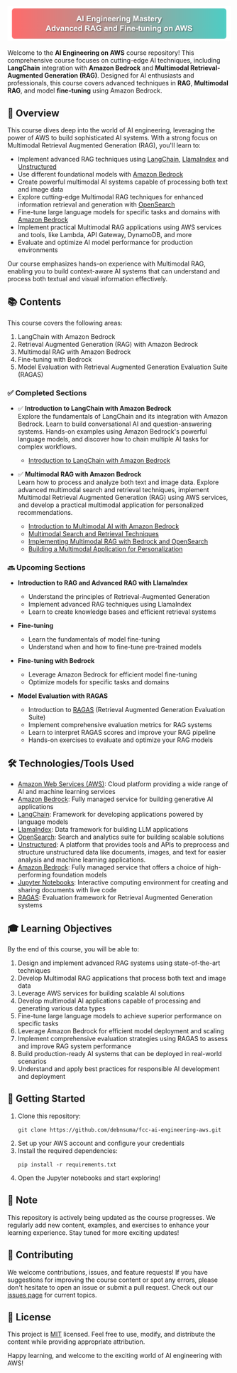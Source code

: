 ![AI Engineering on AWS](img/img1.png)

Welcome to the **AI Engineering on AWS** course repository! This comprehensive course focuses on cutting-edge AI techniques, including **LangChain** integration with **Amazon Bedrock** and **Multimodal Retrieval-Augmented Generation (RAG)**. Designed for AI enthusiasts and professionals, this course covers advanced techniques in **RAG**, **Multimodal RAG**, and model **fine-tuning** using Amazon Bedrock.

## 🎯 Overview

This course dives deep into the world of AI engineering, leveraging the power of AWS to build sophisticated AI systems. With a strong focus on Multimodal Retrieval Augmented Generation (RAG), you'll learn to:

- Implement advanced RAG techniques using [LangChain](https://python.langchain.com/), [LlamaIndex](https://www.llamaindex.ai/) and [Unstructured](https://unstructured.io/)
- Use different foundational models with [Amazon Bedrock](https://aws.amazon.com/bedrock/)
- Create powerful multimodal AI systems capable of processing both text and image data
- Explore cutting-edge Multimodal RAG techniques for enhanced information retrieval and generation with [OpenSearch](https://aws.amazon.com/opensearch-service/)
- Fine-tune large language models for specific tasks and domains with [Amazon Bedrock](https://aws.amazon.com/bedrock/)
- Implement practical Multimodal RAG applications using AWS services and tools, like Lambda, API Gateway, DynamoDB, and more
- Evaluate and optimize AI model performance for production environments

Our course emphasizes hands-on experience with Multimodal RAG, enabling you to build context-aware AI systems that can understand and process both textual and visual information effectively.

## 📚 Contents
This course covers the following areas:

1. LangChain with Amazon Bedrock
2. Retrieval Augmented Generation (RAG) with Amazon Bedrock
3. Multimodal RAG with Amazon Bedrock
4. Fine-tuning with Bedrock
5. Model Evaluation with Retrieval Augmented Generation Evaluation Suite (RAGAS)

### ✅ Completed Sections

- ✅ **Introduction to LangChain with Amazon Bedrock**  
  Explore the fundamentals of LangChain and its integration with Amazon Bedrock. Learn to build conversational AI and question-answering systems. Hands-on examples using Amazon Bedrock's powerful language models, and discover how to chain multiple AI tasks for complex workflows.
  - [Introduction to LangChain with Amazon Bedrock](LangChain-Bedrock.ipynb)  


- ✅ **Multimodal RAG with Amazon Bedrock**  
  Learn how to process and analyze both text and image data. Explore advanced multimodal search and retrieval techniques, implement Multimodal Retrieval Augmented Generation (RAG) using AWS services, and develop a practical multimodal application for personalized recommendations.
  - [Introduction to Multimodal AI with Amazon Bedrock](multimodal-rag/01_Bedrock_Multimodal.ipynb)
  - [Multimodal Search and Retrieval Techniques](multimodal-rag/02_Bedrock_Multimodal_Search_Retrieval.ipynb)
  - [Implementing Multimodal RAG with Bedrock and OpenSearch](multimodal-rag/03_Bedrock_Multimodal_RAG.ipynb)
  - [Building a Multimodal Application for Personalization](multimodal-rag/04_Multimodal_App_Personalization.ipynb)



### 🔜 Upcoming Sections

- **Introduction to RAG and Advanced RAG with LlamaIndex**
  - Understand the principles of Retrieval-Augmented Generation
  - Implement advanced RAG techniques using LlamaIndex
  - Learn to create knowledge bases and efficient retrieval systems

- **Fine-tuning**
  - Learn the fundamentals of model fine-tuning
  - Understand when and how to fine-tune pre-trained models

- **Fine-tuning with Bedrock**
  - Leverage Amazon Bedrock for efficient model fine-tuning
  - Optimize models for specific tasks and domains

- **Model Evaluation with RAGAS**
  - Introduction to [RAGAS](https://github.com/explodinggradients/ragas) (Retrieval Augmented Generation Evaluation Suite)
  - Implement comprehensive evaluation metrics for RAG systems
  - Learn to interpret RAGAS scores and improve your RAG pipeline
  - Hands-on exercises to evaluate and optimize your RAG models

## 🛠 Technologies/Tools Used

- [Amazon Web Services (AWS)](https://aws.amazon.com/): Cloud platform providing a wide range of AI and machine learning services
- [Amazon Bedrock](https://aws.amazon.com/bedrock/): Fully managed service for building generative AI applications
- [LangChain](https://python.langchain.com/): Framework for developing applications powered by language models
- [LlamaIndex](https://www.llamaindex.ai/): Data framework for building LLM applications
- [OpenSearch](https://aws.amazon.com/opensearch-service/): Search and analytics suite for building scalable solutions
- [Unstructured](https://unstructured.io/): A platform that provides tools and APIs to preprocess and structure unstructured data like documents, images, and text for easier analysis and machine learning applications.
- [Amazon Bedrock](https://aws.amazon.com/bedrock/): Fully managed service that offers a choice of high-performing foundation models
- [Jupyter Notebooks](https://jupyter.org/): Interactive computing environment for creating and sharing documents with live code
- [RAGAS](https://github.com/explodinggradients/ragas): Evaluation framework for Retrieval Augmented Generation systems

## 🎓 Learning Objectives

By the end of this course, you will be able to:

1. Design and implement advanced RAG systems using state-of-the-art techniques
2. Develop Multimodal RAG applications that process both text and image data
3. Leverage AWS services for building scalable AI solutions
2. Develop multimodal AI applications capable of processing and generating various data types
3. Fine-tune large language models to achieve superior performance on specific tasks
4. Leverage Amazon Bedrock for efficient model deployment and scaling
5. Implement comprehensive evaluation strategies using RAGAS to assess and improve RAG system performance
6. Build production-ready AI systems that can be deployed in real-world scenarios
7. Understand and apply best practices for responsible AI development and deployment

## 🚀 Getting Started

1. Clone this repository:
   ```
   git clone https://github.com/debnsuma/fcc-ai-engineering-aws.git
   ```
2. Set up your AWS account and configure your credentials
3. Install the required dependencies:
   ```
   pip install -r requirements.txt
   ```
4. Open the Jupyter notebooks and start exploring!

## 📌 Note

This repository is actively being updated as the course progresses. We regularly add new content, examples, and exercises to enhance your learning experience. Stay tuned for more exciting updates!

## 🤝 Contributing

We welcome contributions, issues, and feature requests! If you have suggestions for improving the course content or spot any errors, please don't hesitate to open an issue or submit a pull request. Check out our [issues page](https://github.com/debnsuma/fcc-ai-engineering-aws/issues) for current topics.

## 📝 License

This project is [MIT](https://choosealicense.com/licenses/mit/) licensed. Feel free to use, modify, and distribute the content while providing appropriate attribution.

Happy learning, and welcome to the exciting world of AI engineering with AWS!

